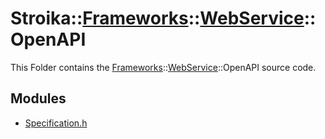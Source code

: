 # Stroika::[Frameworks](../../)::[WebService](../)::OpenAPI

This Folder contains the [Frameworks](../../)::[WebService](../)::OpenAPI source code.

## Modules

- [Specification.h](Specification.h)
